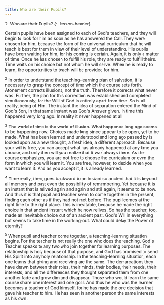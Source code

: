 ```yaml
---
title: Who are their Pupils?
---
```


2\. Who are their Pupils?
{: .lesson-header}

Certain pupils have been assigned to each of God's teachers, and they
will begin to look for him as soon as he has answered the Call. They
were chosen for him, because the form of the universal curriculum that
he will teach is best for them in view of their level of understanding.
His pupils have been waiting for him, for his coming is certain. Again,
it is only a matter of time. Once he has chosen to fulfill his role,
they are ready to fulfill theirs. Time waits on his choice but not whom
he will serve. When he is ready to learn, the opportunities to teach
will be provided for him.

<sup>2</sup> In order to understand the teaching-learning plan of
salvation, it is necessary to grasp the concept of time which the course
sets forth. Atonement corrects illusions, not the truth. Therefore it
corrects what never was. Further, the plan for this correction was
established and completed simultaneously, for the Will of God is
entirely apart from time. So is all reality, being of Him. The instant
the idea of separation entered the Mind of God's Son, in that same
instant was God's Answer given. In time this happened very long ago. In
reality it never happened at all.

<sup>3</sup> The world of time is the world of illusion. What happened
long ago seems to be happening now. Choices made long since appear to be
open, yet to be made. What has been learned and understood and long ago
passed by is looked upon as a new thought, a fresh idea, a different
approach. Because your will is free, you can accept what has already
happened at any time you choose, and only then will you realize that it
was always there. As the course emphasizes, you are not free to choose
the curriculum or even the form in which you will learn it. You are
free, however, to decide when you want to learn it. And as you accept
it, it is already learned.

<sup>4</sup> Time really, then, goes backward to an instant so ancient
that it is beyond all memory and past even the possibility of
remembering. Yet because it is an instant that is relived again and
again and still again, it seems to be now. And thus it is that pupil and
teacher seem to come together in the present, finding each other as if
they had not met before. The pupil comes at the right time to the right
place. This is inevitable, because he made the right choice in that
ancient instant which he now relives. So has the teacher, too, made an
inevitable choice out of an ancient past. God's Will in everything but
seems to take time in the working-out. What could delay the Power of
eternity?

<sup>5</sup> When pupil and teacher come together, a teaching-learning
situation begins. For the teacher is not really the one who does the
teaching. God's Teacher speaks to any two who join together for learning
purposes. The relationship is holy because of that purpose, and God has
promised to send His Spirit into any holy relationship. In the
teaching-learning situation, each one learns that giving and receiving
are the same. The demarcations they have drawn between their roles,
their minds, their bodies, their needs, their interests, and all the
differences they thought separated them from one another fade and grow
dim and disappear. Those who would learn the same course share one
interest and one goal. And thus he who was the learner becomes a teacher
of God himself, for he has made the one decision that gave his teacher
to him. He has seen in another person the same interests as his own.

